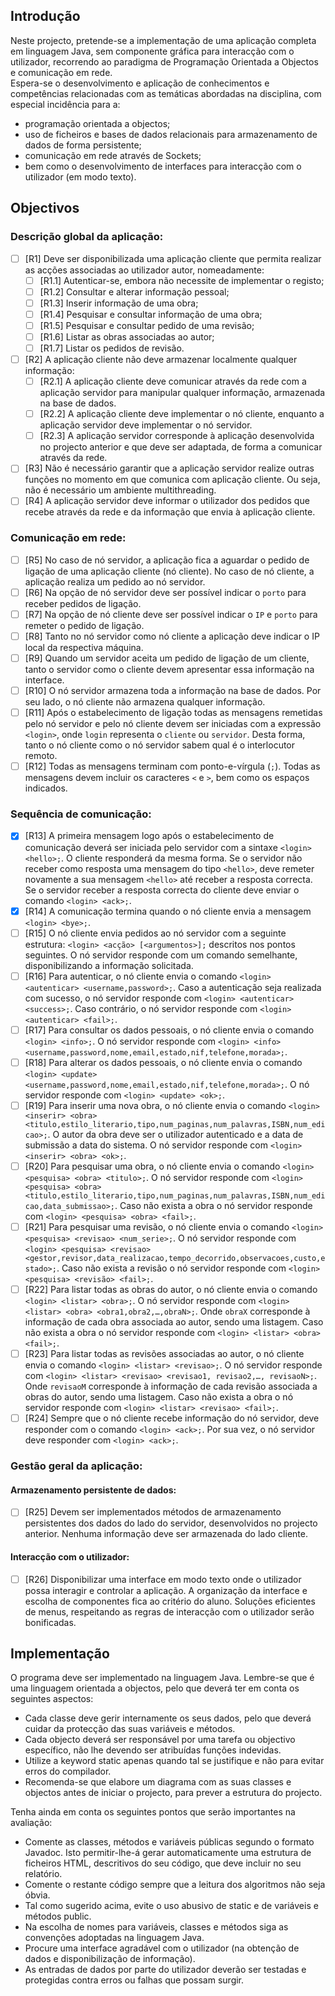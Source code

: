 ## Introdução

Neste projecto, pretende-se a implementação de uma aplicação completa em linguagem Java, sem componente gráfica para interacção com o utilizador, recorrendo ao paradigma de Programação Orientada a Objectos e comunicação em rede. \
Espera-se o desenvolvimento e aplicação de conhecimentos e competências relacionadas com as temáticas abordadas na disciplina, com especial incidência para a:
- programação orientada a objectos;
- uso de ficheiros e bases de dados relacionais para armazenamento de dados de forma persistente;
- comunicação em rede através de Sockets;
- bem como o desenvolvimento de interfaces para interacção com o utilizador (em modo texto).

## Objectivos

### Descrição global da aplicação:

- [ ] [R1] Deve ser disponibilizada uma aplicação cliente que permita realizar as acções associadas ao utilizador autor, nomeadamente:
    - [ ] [R1.1] Autenticar-se, embora não necessite de implementar o registo;
    - [ ] [R1.2] Consultar e alterar informação pessoal;
    - [ ] [R1.3] Inserir informação de uma obra;
    - [ ] [R1.4] Pesquisar e consultar informação de uma obra;
    - [ ] [R1.5] Pesquisar e consultar pedido de uma revisão;
    - [ ] [R1.6] Listar as obras associadas ao autor;
    - [ ] [R1.7] Listar os pedidos de revisão.
- [ ] [R2] A aplicação cliente não deve armazenar localmente qualquer informação:
    - [ ] [R2.1] A aplicação cliente deve comunicar através da rede com a aplicação servidor para manipular qualquer informação, armazenada na base de dados.
    - [ ] [R2.2] A aplicação cliente deve implementar o nó cliente, enquanto a aplicação servidor deve implementar o nó servidor.
    - [ ] [R2.3] A aplicação servidor corresponde à aplicação desenvolvida no projecto anterior e que deve ser adaptada, de forma a comunicar através da rede.
- [ ] [R3] Não é necessário garantir que a aplicação servidor realize outras funções no momento em que comunica com aplicação cliente. Ou seja, não é necessário um ambiente multithreading.
- [ ] [R4] A aplicação servidor deve informar o utilizador dos pedidos que recebe através da rede e da informação que envia à aplicação cliente.

### Comunicação em rede:

- [ ] [R5] No caso de nó servidor, a aplicação fica a aguardar o pedido de ligação de uma aplicação cliente (nó cliente). No caso de nó cliente, a aplicação realiza um pedido ao nó servidor.
- [ ] [R6] Na opção de nó servidor deve ser possível indicar o `porto` para receber pedidos de ligação.
- [ ] [R7] Na opção de nó cliente deve ser possível indicar o `IP` e `porto` para remeter o pedido de ligação.
- [ ] [R8] Tanto no nó servidor como nó cliente a aplicação deve indicar o IP local da respectiva máquina.
- [ ] [R9] Quando um servidor aceita um pedido de ligação de um cliente, tanto o servidor como o cliente devem apresentar essa informação na interface.
- [ ] [R10] O nó servidor armazena toda a informação na base de dados. Por seu lado, o nó cliente não armazena qualquer informação.
- [ ] [R11] Após o estabelecimento de ligação todas as mensagens remetidas pelo nó servidor e pelo nó cliente devem ser iniciadas com a expressão `<login>`, onde `login` representa o `cliente` ou `servidor`. Desta forma, tanto o nó cliente como o nó servidor sabem qual é o interlocutor remoto.
- [ ] [R12] Todas as mensagens terminam com ponto-e-vírgula (`;`). Todas as mensagens devem incluir os caracteres `<` e `>`, bem como os espaços indicados.

### Sequência de comunicação:

- [x] [R13] A primeira mensagem logo após o estabelecimento de comunicação deverá ser iniciada pelo servidor com a sintaxe `<login> <hello>;`. O cliente responderá da mesma forma. Se o servidor não receber como resposta uma mensagem do tipo `<hello>`, deve remeter novamente a sua mensagem `<hello>` até receber a resposta correcta. Se o servidor receber a resposta correcta do cliente deve enviar o comando `<login> <ack>;`.
- [x] [R14] A comunicação termina quando o nó cliente envia a mensagem `<login> <bye>;`.
- [ ] [R15] O nó cliente envia pedidos ao nó servidor com a seguinte estrutura: `<login> <acção> [<argumentos>];` descritos nos pontos seguintes. O nó servidor responde com um comando semelhante, disponibilizando a informação solicitada.
- [ ] [R16] Para autenticar, o nó cliente envia o comando `<login> <autenticar> <username,password>;`. Caso a autenticação seja realizada com sucesso, o nó servidor responde com `<login> <autenticar> <success>;`. Caso contrário, o nó servidor responde com `<login> <autenticar> <fail>;`.
- [ ] [R17] Para consultar os dados pessoais, o nó cliente envia o comando `<login> <info>;`. O nó servidor responde com `<login> <info> <username,password,nome,email,estado,nif,telefone,morada>;`.
- [ ] [R18] Para alterar os dados pessoais, o nó cliente envia o comando `<login> <update> <username,password,nome,email,estado,nif,telefone,morada>;`. O nó servidor responde com `<login> <update> <ok>;`.
- [ ] [R19] Para inserir uma nova obra, o nó cliente envia o comando `<login> <inserir> <obra> <titulo,estilo_literario,tipo,num_paginas,num_palavras,ISBN,num_edicao>;`. O autor da obra deve ser o utilizador autenticado e a data de submissão a data do sistema. O nó servidor responde com `<login> <inserir> <obra> <ok>;`.
- [ ] [R20] Para pesquisar uma obra, o nó cliente envia o comando `<login> <pesquisa> <obra> <titulo>;`. O nó servidor responde com `<login> <pesquisa> <obra> <titulo,estilo_literario,tipo,num_paginas,num_palavras,ISBN,num_edicao,data_submissao>;`. Caso não exista a obra o nó servidor responde com `<login> <pesquisa> <obra> <fail>;`.
- [ ] [R21] Para pesquisar uma revisão, o nó cliente envia o comando `<login> <pesquisa> <revisao> <num_serie>;`. O nó servidor responde com `<login> <pesquisa> <revisao> <gestor,revisor,data_realizacao,tempo_decorrido,observacoes,custo,estado>;`. Caso não exista a revisão o nó servidor responde com `<login> <pesquisa> <revisão> <fail>;`.
- [ ] [R22] Para listar todas as obras do autor, o nó cliente envia o comando `<login> <listar> <obra>;`. O nó servidor responde com `<login> <listar> <obra> <obra1,obra2,…,obraN>;`. Onde `obraX` corresponde à informação de cada obra associada ao autor, sendo uma listagem. Caso não exista a obra o nó servidor responde com `<login> <listar> <obra> <fail>;`.
- [ ] [R23] Para listar todas as revisões associadas ao autor, o nó cliente envia o comando `<login> <listar> <revisao>;`. O nó servidor responde com `<login> <listar> <revisao> <revisao1, revisao2,…, revisaoN>;`. Onde `revisaoM` corresponde à informação de cada revisão associada a obras do autor, sendo uma listagem. Caso não exista a obra o nó servidor responde com `<login> <listar> <revisao> <fail>;`.
- [ ] [R24] Sempre que o nó cliente recebe informação do nó servidor, deve responder com o comando `<login> <ack>;`. Por sua vez, o nó servidor deve responder com `<login> <ack>;`.

### Gestão geral da aplicação:

#### Armazenamento persistente de dados:

- [ ] [R25] Devem ser implementados métodos de armazenamento persistentes dos dados do lado do servidor, desenvolvidos no projecto anterior. Nenhuma informação deve ser armazenada do lado cliente.

#### Interacção com o utilizador:

- [ ] [R26] Disponibilizar uma interface em modo texto onde o utilizador possa interagir e controlar a aplicação. A organização da interface e escolha de componentes fica ao critério do aluno. Soluções eficientes de menus, respeitando as regras de interacção com o utilizador serão bonificadas.

## Implementação

O programa deve ser implementado na linguagem Java. Lembre-se que é uma linguagem orientada a objectos, pelo que deverá ter em conta os seguintes aspectos:
- Cada classe deve gerir internamente os seus dados, pelo que deverá cuidar da protecção das suas variáveis e métodos.
- Cada objecto deverá ser responsável por uma tarefa ou objectivo específico, não lhe devendo ser atribuídas funções indevidas.
- Utilize a keyword static apenas quando tal se justifique e não para evitar erros do compilador.
- Recomenda-se que elabore um diagrama com as suas classes e objectos antes de iniciar o projecto, para prever a estrutura do projecto.

Tenha ainda em conta os seguintes pontos que serão importantes na avaliação:
- Comente as classes, métodos e variáveis públicas segundo o formato Javadoc. Isto permitir-lhe-á gerar automaticamente uma estrutura de ficheiros HTML, descritivos do seu código, que deve incluir no seu relatório.
- Comente o restante código sempre que a leitura dos algoritmos não seja óbvia.
- Tal como sugerido acima, evite o uso abusivo de static e de variáveis e métodos public.
- Na escolha de nomes para variáveis, classes e métodos siga as convenções adoptadas na linguagem Java.
- Procure uma interface agradável com o utilizador (na obtenção de dados e disponibilização de informação).
- As entradas de dados por parte do utilizador deverão ser testadas e protegidas contra erros ou falhas que possam surgir.